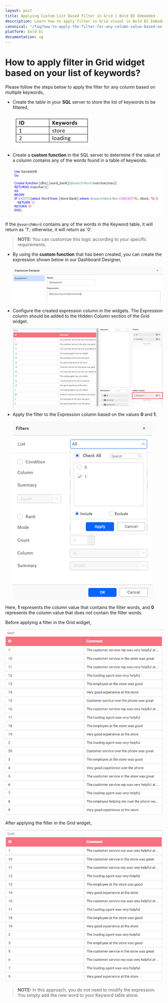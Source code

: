 ```yaml
---
layout: post
title: Applying Custom List Based Filter in Grid | Bold BI Embedded
description: Learn how to apply filter in Grid visual in Bold BI Embedded based on a custom list added as table in SQL Server and custom function used in expression column.
canonical: "/faq/how-to-apply-the-filter-for-any-column-value-based-on-the-multiple-words/"
platform: bold-bi
documentation: ug
---
```


# How to apply filter in Grid widget based on your list of keywords?

Please follow the steps below to apply the filter for any column based on multiple keywords,

* Create the table in your **SQL** server to store the list of keywords to be filtered,

   ![Word Bank](/static/assets/faq/images/wordBank.png)

* Create a **custom function** in the SQL server to determine if the value of a column contains any of the words found in a table of keywords.

   ![Custom Function](/static/assets/faq/images/customFunction.png) 

If the `@searchWord` contains any of the words in the Keyword table, it will return as '1'; otherwise, it will return as '0'.

> **NOTE:**  You can customize this logic according to your specific requirements. 

* By using the **custom function** that has been created, you can create the expression shown below in our Dashboard Designer,

   ![Expression With Custom Fucntion](/static/assets/faq/images/expressionWithCustomFucntion.png) 

* Configure the created expression column in the widgets. The Expression column should be added to the Hidden Column section of the Grid widget.

   ![Grid with Expression](/static/assets/faq/images/gridwithExpression.png) 

* Apply the filter to the Expression column based on the values **0** and **1**.

   ![Filter Window](/static/assets/faq/images/filterWindow.png) 

Here, **1** represents the column value that contains the filter words, and **0** represents the column value that does not contain the filter words. 

Before applying a filter in the Grid widget,

![Before apply filter](/static/assets/faq/images/before-apply-filter.png)

After applying the filter in the Grid widget,

![Before apply filter](/static/assets/faq/images/after-apply-filter.png) 

> **NOTE:**   In this approach, you do not need to modify the expression. You simply add the new word to your Keyword table alone. 


